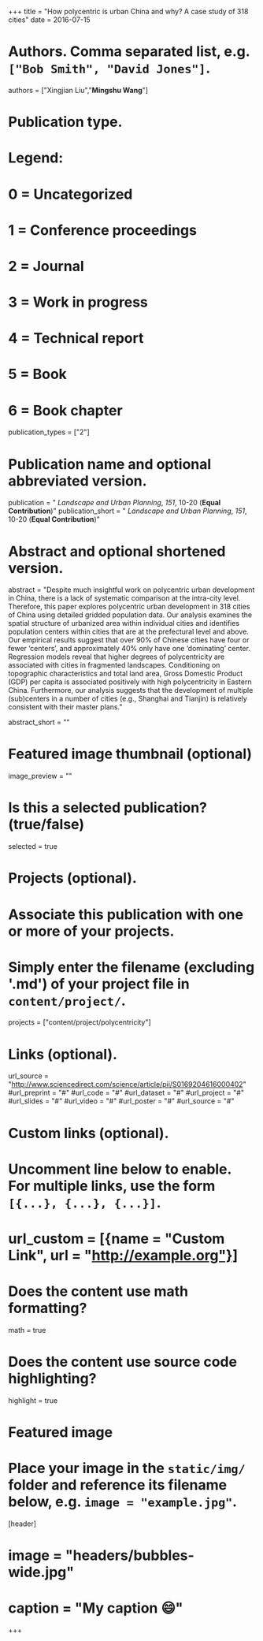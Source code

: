 +++
title = "How polycentric is urban China and why? A case study of 318 cities"
date = 2016-07-15

# Authors. Comma separated list, e.g. `["Bob Smith", "David Jones"]`.
authors = ["Xingjian Liu","**Mingshu Wang**"]

# Publication type.
# Legend:
# 0 = Uncategorized
# 1 = Conference proceedings
# 2 = Journal
# 3 = Work in progress
# 4 = Technical report
# 5 = Book
# 6 = Book chapter
publication_types = ["2"]

# Publication name and optional abbreviated version.
publication = " *Landscape and Urban Planning*, *151*, 10-20 (**Equal Contribution**)"
publication_short = " *Landscape and Urban Planning*, *151*, 10-20 (**Equal Contribution**)"

# Abstract and optional shortened version.
abstract = "Despite much insightful work on polycentric urban development in China, there is a lack of systematic comparison at the intra-city level. Therefore, this paper explores polycentric urban development in 318 cities of China using detailed gridded population data. Our analysis examines the spatial structure of urbanized area within individual cities and identifies population centers within cities that are at the prefectural level and above. Our empirical results suggest that over 90% of Chinese cities have four or fewer ‘centers’, and approximately 40% only have one ‘dominating’ center. Regression models reveal that higher degrees of polycentricity are associated with cities in fragmented landscapes. Conditioning on topographic characteristics and total land area, Gross Domestic Product (GDP) per capita is associated positively with high polycentricity in Eastern China. Furthermore, our analysis suggests that the development of multiple (sub)centers in a number of cities (e.g., Shanghai and Tianjin) is relatively consistent with their master plans."

abstract_short = ""

# Featured image thumbnail (optional)
image_preview = ""

# Is this a selected publication? (true/false)
selected = true

# Projects (optional).
#   Associate this publication with one or more of your projects.
#   Simply enter the filename (excluding '.md') of your project file in `content/project/`.

projects = ["content/project/polycentricity"]

# Links (optional).
url_source = "http://www.sciencedirect.com/science/article/pii/S0169204616000402"
#url_preprint = "#"
#url_code = "#"
#url_dataset = "#"
#url_project = "#"
#url_slides = "#"
#url_video = "#"
#url_poster = "#"
#url_source = "#"

# Custom links (optional).
#   Uncomment line below to enable. For multiple links, use the form `[{...}, {...}, {...}]`.
# url_custom = [{name = "Custom Link", url = "http://example.org"}]

# Does the content use math formatting?
math = true

# Does the content use source code highlighting?
highlight = true

# Featured image
# Place your image in the `static/img/` folder and reference its filename below, e.g. `image = "example.jpg"`.
[header]
# image = "headers/bubbles-wide.jpg"
# caption = "My caption :smile:"

+++

